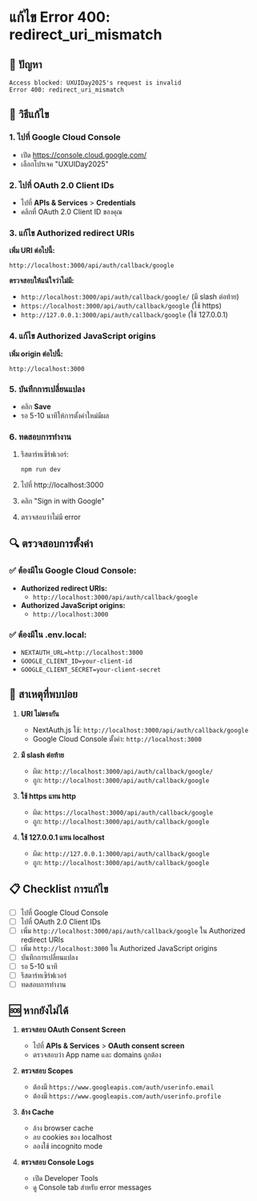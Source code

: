 # แก้ไข Error 400: redirect_uri_mismatch

## 🚨 ปัญหา
```
Access blocked: UXUIDay2025's request is invalid
Error 400: redirect_uri_mismatch
```

## 🔧 วิธีแก้ไข

### 1. ไปที่ Google Cloud Console
- เปิด https://console.cloud.google.com/
- เลือกโปรเจค "UXUIDay2025"

### 2. ไปที่ OAuth 2.0 Client IDs
- ไปที่ **APIs & Services** > **Credentials**
- คลิกที่ OAuth 2.0 Client ID ของคุณ

### 3. แก้ไข Authorized redirect URIs
**เพิ่ม URI ต่อไปนี้:**
```
http://localhost:3000/api/auth/callback/google
```

**ตรวจสอบให้แน่ใจว่าไม่มี:**
- `http://localhost:3000/api/auth/callback/google/` (มี slash ต่อท้าย)
- `https://localhost:3000/api/auth/callback/google` (ใช้ https)
- `http://127.0.0.1:3000/api/auth/callback/google` (ใช้ 127.0.0.1)

### 4. แก้ไข Authorized JavaScript origins
**เพิ่ม origin ต่อไปนี้:**
```
http://localhost:3000
```

### 5. บันทึกการเปลี่ยนแปลง
- คลิก **Save**
- รอ 5-10 นาทีให้การตั้งค่าใหม่มีผล

### 6. ทดสอบการทำงาน
1. รีสตาร์ทเซิร์ฟเวอร์:
   ```bash
   npm run dev
   ```

2. ไปที่ http://localhost:3000

3. คลิก "Sign in with Google"

4. ตรวจสอบว่าไม่มี error

## 🔍 ตรวจสอบการตั้งค่า

### ✅ ต้องมีใน Google Cloud Console:
- **Authorized redirect URIs:**
  - `http://localhost:3000/api/auth/callback/google`
- **Authorized JavaScript origins:**
  - `http://localhost:3000`

### ✅ ต้องมีใน .env.local:
- `NEXTAUTH_URL=http://localhost:3000`
- `GOOGLE_CLIENT_ID=your-client-id`
- `GOOGLE_CLIENT_SECRET=your-client-secret`

## 🚨 สาเหตุที่พบบ่อย

1. **URI ไม่ตรงกัน**
   - NextAuth.js ใช้: `http://localhost:3000/api/auth/callback/google`
   - Google Cloud Console ตั้งค่า: `http://localhost:3000`

2. **มี slash ต่อท้าย**
   - ผิด: `http://localhost:3000/api/auth/callback/google/`
   - ถูก: `http://localhost:3000/api/auth/callback/google`

3. **ใช้ https แทน http**
   - ผิด: `https://localhost:3000/api/auth/callback/google`
   - ถูก: `http://localhost:3000/api/auth/callback/google`

4. **ใช้ 127.0.0.1 แทน localhost**
   - ผิด: `http://127.0.0.1:3000/api/auth/callback/google`
   - ถูก: `http://localhost:3000/api/auth/callback/google`

## 📋 Checklist การแก้ไข

- [ ] ไปที่ Google Cloud Console
- [ ] ไปที่ OAuth 2.0 Client IDs
- [ ] เพิ่ม `http://localhost:3000/api/auth/callback/google` ใน Authorized redirect URIs
- [ ] เพิ่ม `http://localhost:3000` ใน Authorized JavaScript origins
- [ ] บันทึกการเปลี่ยนแปลง
- [ ] รอ 5-10 นาที
- [ ] รีสตาร์ทเซิร์ฟเวอร์
- [ ] ทดสอบการทำงาน

## 🆘 หากยังไม่ได้

1. **ตรวจสอบ OAuth Consent Screen**
   - ไปที่ **APIs & Services** > **OAuth consent screen**
   - ตรวจสอบว่า App name และ domains ถูกต้อง

2. **ตรวจสอบ Scopes**
   - ต้องมี `https://www.googleapis.com/auth/userinfo.email`
   - ต้องมี `https://www.googleapis.com/auth/userinfo.profile`

3. **ล้าง Cache**
   - ล้าง browser cache
   - ลบ cookies ของ localhost
   - ลองใช้ incognito mode

4. **ตรวจสอบ Console Logs**
   - เปิด Developer Tools
   - ดู Console tab สำหรับ error messages
